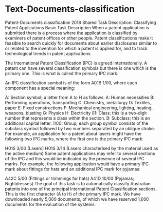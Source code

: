 # Text-Documents-classification
Patent-Documents classification
2018 Shared Task Description: Classifying Patent Applications
Basic Task Description
When a patent application is submitted there is a process where the application is classified by examiners of patent offices or other people. Patent classifications make it feasible to search quickly for documents about earlier disclosures similar to or related to the invention for which a patent is applied for, and to track technological trends in patent applications.

The International Patent Classification (IPC) is agreed internationally. A patent can have several classification symbols but there is one which is the primary one. This is what is called the primary IPC mark.

An IPC classification symbol is of the form A01B 1/00, where each component has a special meaning:

A: Section symbol; a letter from A to H as follows:
A: Human necessities
B: Performing operations, transporting
C: Chemistry, metallurgy
D: Textiles, paper
E: Fixed constructions
F: Mechanical engineering, lighting, heating, weapons, blasting
G: Physics
H: Electricity
01: Class; this is a two-digit number that represents a class within the section.
B: Subclass; this is an additional capital letter.
1/00: Group; each group symbol consists of the subclass symbol followed by two numbers separated by an oblique stroke.
For example, an application for a patent about lasers might have the following two IPC marks, where the first one is the primary IPC mark:

H01S 3/00 (Lasers)
H01S 3/14 (Lasers characterised by the material used as the active medium)
Some patent applications may refer to several sections of the IPC and this would be indicated by the presence of several IPC marks. For example, the following application would have a primary IPC mark about fittings for hats and an additional IPC mark for pyjamas:

A42C 5/00 (Fittings or trimmings for hats)
A41D 10/00 (Pyjamas; Nightdresses)
The goal of this task is to automatically classify Australian patents into one of the principal International Patent Classification sections. This is the first character (A to H) of the primary IPC mark. We have downloaded nearly 5,000 documents, of which we have reserved 1,000 documents for the evaluation of the systems.
